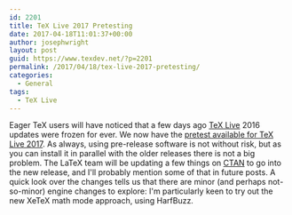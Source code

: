 ```yaml
---
id: 2201
title: TeX Live 2017 Pretesting
date: 2017-04-18T11:01:37+00:00
author: josephwright
layout: post
guid: https://www.texdev.net/?p=2201
permalink: /2017/04/18/tex-live-2017-pretesting/
categories:
  - General
tags:
  - TeX Live
---
```

Eager TeX users will have noticed that  a few days ago [TeX Live](http://tug.org/texlive/) 2016 updates were frozen for ever. We now have the [pretest available for TeX Live 2017](http://tug.org/texlive/pretest.html). As always, using pre-release software is not without risk, but as you can install it in parallel with the older releases there is not a big problem. The LaTeX team will be updating a few things on [CTAN](https://ctan.org) to go into the new release, and I'll probably mention some of that in future posts. A quick look over the changes tells us that there are minor (and perhaps not-so-minor) engine changes to explore: I'm particularly keen to try out the new XeTeX math mode approach, using HarfBuzz.
